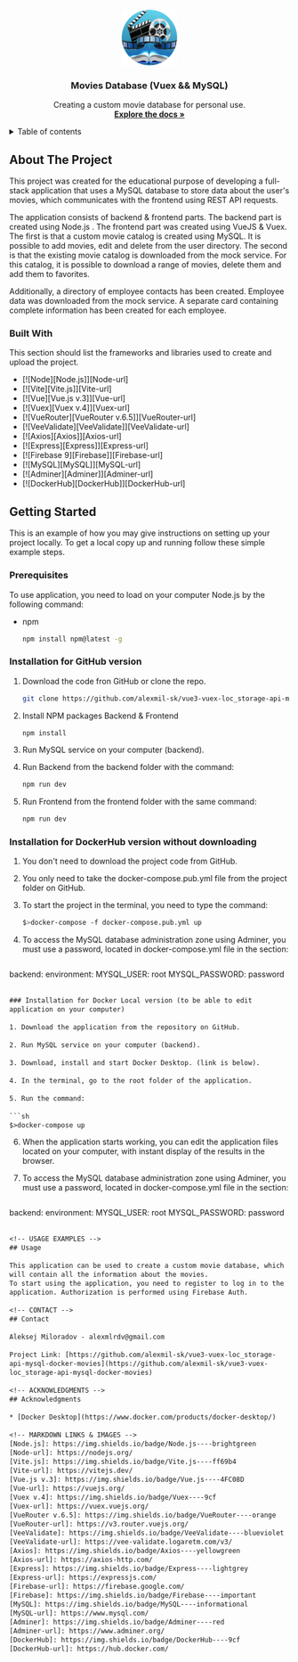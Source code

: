 <!-- PROJECT LOGO -->
<br />
<div align="center">
    <img src="frontend/src/assets/logo/logo.png" alt="Logo" width="100" height="100">

  <h3 align="center">Movies Database (Vuex && MySQL)</h3>

  <p align="center">
    Creating a custom movie database for personal use.
    <br />
    <a href="https://github.com/alexmil-sk/vue3-vuex-loc_storage-api-mysql-docker-movies"><strong>Explore the docs »</strong></a>
    <br />
</div>

<!-- TABLE OF CONTENTS -->
<details>
  <summary>Table of contents</summary>
  <ol>
    <li>
      <a href="#about-the-project">About The Project</a>
      <ul>
        <li><a href="#built-with">Built With</a></li>
      </ul>
    </li>
    <li>
      <a href="#getting-started">Getting Started</a>
      <ul>
        <li><a href="#prerequisites">Prerequisites</a></li>
        <li><a href="#installation">Installation</a></li>
      </ul>
    </li>
    <li><a href="#usage">Usage</a></li>
    <li><a href="#contact">Contact</a></li>
    <li><a href="#acknowledgments">Acknowledgments</a></li>
  </ol>
</details>

<!-- ABOUT THE PROJECT -->
## About The Project

This project was created for the educational purpose of developing a full-stack application that uses a MySQL database to store data about the user's movies, which communicates with the frontend using REST API requests.

The application consists of backend & frontend parts.
The backend part is created using Node.js .
The frontend part was created using VueJS & Vuex.
The first is that a custom movie catalog is created using MySQL. It is possible to add movies, edit and delete from the user directory.
The second is that the existing movie catalog is downloaded from the mock service. For this catalog, it is possible to download a range of movies, delete them and add them to favorites.

Additionally, a directory of employee contacts has been created. Employee data was downloaded from the mock service. A separate card containing complete information has been created for each employee.

### Built With

This section should list the frameworks and libraries used to create and upload the project.

* [![Node][Node.js]][Node-url]
* [![Vite][Vite.js]][Vite-url]
* [![Vue][Vue.js v.3]][Vue-url]
* [![Vuex][Vuex v.4]][Vuex-url]
* [![VueRouter][VueRouter v.6.5]][VueRouter-url]
* [![VeeValidate][VeeValidate]][VeeValidate-url]
* [![Axios][Axios]][Axios-url]
* [![Express][Express]][Express-url]
* [![Firebase 9][Firebase]][Firebase-url]
* [![MySQL][MySQL]][MySQL-url]
* [![Adminer][Adminer]][Adminer-url]
* [![DockerHub][DockerHub]][DockerHub-url]

<!-- GETTING STARTED -->
## Getting Started

This is an example of how you may give instructions on setting up your project locally.
To get a local copy up and running follow these simple example steps.

### Prerequisites

To use application, you need to load on your computer Node.js by the following command:

* npm

  ```sh
  npm install npm@latest -g
  ```

### Installation for GitHub version

1. Download the code fron GitHub or clone the repo.

   ```sh
   git clone https://github.com/alexmil-sk/vue3-vuex-loc_storage-api-mysql-docker-movies
   ```

2. Install NPM packages Backend & Frontend

   ```sh
   npm install
   ```

3. Run MySQL service on your computer (backend).

4. Run Backend from the backend folder with the command:

   ```sh
   npm run dev
   ```

5. Run Frontend from the frontend folder with the same command:

   ```sh
   npm run dev
   ```

### Installation for DockerHub version without downloading

1. You don't need to download the project code from GitHub.

2. You only need to take the docker-compose.pub.yml file from the project folder on GitHub.

3. To start the project in the terminal, you need to type the command:

   ```sh
   $>docker-compose -f docker-compose.pub.yml up
   ```

4. To access the MySQL database administration zone using Adminer, you must use a password, located in docker-compose.yml file in the section:

   ```js

  backend:
  environment:
  MYSQL_USER: root
  MYSQL_PASSWORD: password

   ```

### Installation for Docker Local version (to be able to edit application on your computer)

1. Download the application from the repository on GitHub.

2. Run MySQL service on your computer (backend).

3. Download, install and start Docker Desktop. (link is below).

4. In the terminal, go to the root folder of the application.

5. Run the command:

   ```sh
   $>docker-compose up
   ```

6. When the application starts working, you can edit the application files located on your computer, with instant display of the results in the browser.

7. To access the MySQL database administration zone using Adminer, you must use a password, located in docker-compose.yml file in the section:

   ```js

  backend:
  environment:
  MYSQL_USER: root
  MYSQL_PASSWORD: password

  ```

<!-- USAGE EXAMPLES -->
## Usage

This application can be used to create a custom movie database, which will contain all the information about the movies.
To start using the application, you need to register to log in to the application. Authorization is performed using Firebase Auth.

<!-- CONTACT -->
## Contact

Aleksej Miloradov - alexmlrdv@gmail.com

Project Link: [https://github.com/alexmil-sk/vue3-vuex-loc_storage-api-mysql-docker-movies](https://github.com/alexmil-sk/vue3-vuex-loc_storage-api-mysql-docker-movies)

<!-- ACKNOWLEDGMENTS -->
## Acknowledgments

* [Docker Desktop](https://www.docker.com/products/docker-desktop/)

<!-- MARKDOWN LINKS & IMAGES -->
[Node.js]: https://img.shields.io/badge/Node.js----brightgreen
[Node-url]: https://nodejs.org/
[Vite.js]: https://img.shields.io/badge/Vite.js----ff69b4
[Vite-url]: https://vitejs.dev/
[Vue.js v.3]: https://img.shields.io/badge/Vue.js----4FC08D
[Vue-url]: https://vuejs.org/
[Vuex v.4]: https://img.shields.io/badge/Vuex----9cf
[Vuex-url]: https://vuex.vuejs.org/
[VueRouter v.6.5]: https://img.shields.io/badge/VueRouter----orange
[VueRouter-url]: https://v3.router.vuejs.org/
[VeeValidate]: https://img.shields.io/badge/VeeValidate----blueviolet
[VeeValidate-url]: https://vee-validate.logaretm.com/v3/
[Axios]: https://img.shields.io/badge/Axios----yellowgreen
[Axios-url]: https://axios-http.com/
[Express]: https://img.shields.io/badge/Express----lightgrey
[Express-url]: https://expressjs.com/
[Firebase-url]: https://firebase.google.com/
[Firebase]: https://img.shields.io/badge/Firebase----important
[MySQL]: https://img.shields.io/badge/MySQL----informational
[MySQL-url]: https://www.mysql.com/
[Adminer]: https://img.shields.io/badge/Adminer----red
[Adminer-url]: https://www.adminer.org/
[DockerHub]: https://img.shields.io/badge/DockerHub----9cf
[DockerHub-url]: https://hub.docker.com/
